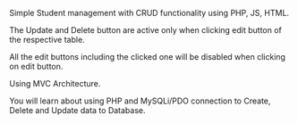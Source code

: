 Simple Student management with CRUD functionality using PHP, JS, HTML.

The Update and Delete button are active only when clicking edit button of the respective table.

All the edit buttons including the clicked one will be disabled when clicking on edit button.

Using MVC Architecture.

You will learn about using PHP and MySQLi/PDO connection to Create, Delete and Update data to Database.
